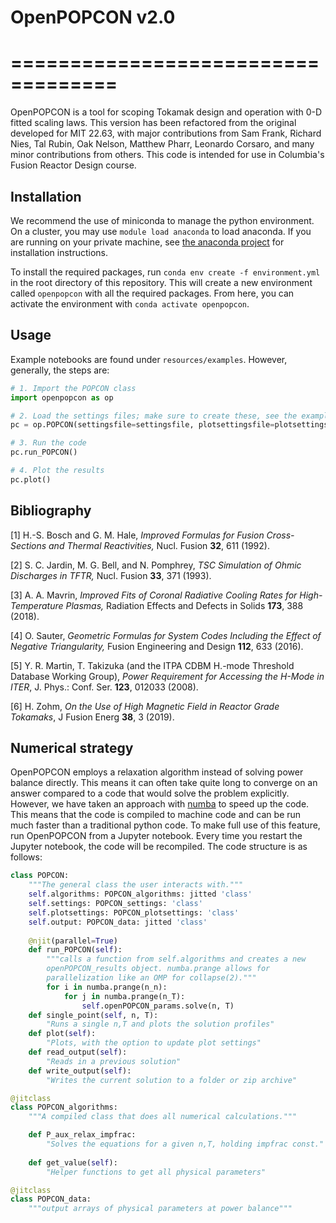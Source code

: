 # OpenPOPCON v2.0
# ===================================

OpenPOPCON is a tool for scoping Tokamak design and operation with 0-D fitted scaling laws. This version has been refactored from the original developed for MIT 22.63, with major contributions from Sam Frank, Richard Nies, Tal Rubin, Oak Nelson, Matthew Pharr, Leonardo Corsaro, and many minor contributions from others. This code is intended for use in Columbia's Fusion Reactor Design course.

## Installation

We recommend the use of miniconda to manage the python environment. On a cluster, you may use `module load anaconda` to load anaconda. If you are running on your private machine, see [the anaconda project](https://docs.anaconda.com/miniconda/) for installation instructions.

To install the required packages, run `conda env create -f environment.yml` in the root directory of this repository. This will create a new environment called `openpopcon` with all the required packages. From here, you can activate the environment with `conda activate openpopcon`. 

## Usage

Example notebooks are found under `resources/examples`. However, generally, the steps are:

```python
# 1. Import the POPCON class
import openpopcon as op

# 2. Load the settings files; make sure to create these, see the examples for a template
pc = op.POPCON(settingsfile=settingsfile, plotsettingsfile=plotsettingsfile, scalinglawfile=scalinglawfile)

# 3. Run the code
pc.run_POPCON()

# 4. Plot the results
pc.plot()
```

## Bibliography

[1] H.-S. Bosch and G. M. Hale, *Improved Formulas for Fusion Cross-Sections and Thermal Reactivities,* Nucl. Fusion **32**, 611 (1992).

[2] S. C. Jardin, M. G. Bell, and N. Pomphrey, *TSC Simulation of Ohmic Discharges in TFTR,* Nucl. Fusion **33**, 371 (1993).

[3] A. A. Mavrin, *Improved Fits of Coronal Radiative Cooling Rates for High-Temperature Plasmas,* Radiation Effects and Defects in Solids **173**, 388 (2018).

[4] O. Sauter, *Geometric Formulas for System Codes Including the Effect of Negative Triangularity,* Fusion Engineering and Design **112**, 633 (2016).

[5] Y. R. Martin, T. Takizuka (and the ITPA CDBM H.-mode Threshold Database Working Group), *Power Requirement for Accessing the H-Mode in ITER*, J. Phys.: Conf. Ser. **123**, 012033 (2008).

[6] H. Zohm, *On the Use of High Magnetic Field in Reactor Grade Tokamaks*, J Fusion Energ **38**, 3 (2019).

## Numerical strategy

OpenPOPCON employs a relaxation algorithm instead of solving power balance directly. This means it can often take quite long to converge on an answer compared to a code that would solve the problem explicitly. However, we have taken an approach with [numba](https://numba.pydata.org/) to speed up the code. This means that the code is compiled to machine code and can be run much faster than a traditional python code. To make full use of this feature, run OpenPOPCON from a Jupyter notebook. Every time you restart the Jupyter notebook, the code will be recompiled. The code structure is as follows:

```python
class POPCON:
    """The general class the user interacts with."""
    self.algorithms: POPCON_algorithms: jitted 'class'
    self.settings: POPCON_settings: 'class'
    self.plotsettings: POPCON_plotsettings: 'class'
    self.output: POPCON_data: jitted 'class'
    
    @njit(parallel=True)
    def run_POPCON(self):
        """calls a function from self.algorithms and creates a new 
        openPOPCON_results object. numba.prange allows for 
        parallelization like an OMP for collapse(2)."""
        for i in numba.prange(n_n):
            for j in numba.prange(n_T):
                self.openPOPCON_params.solve(n, T)
    def single_point(self, n, T):
        "Runs a single n,T and plots the solution profiles"
    def plot(self):
        "Plots, with the option to update plot settings"
    def read_output(self):
        "Reads in a previous solution"
    def write_output(self):
        "Writes the current solution to a folder or zip archive"

@jitclass
class POPCON_algorithms:
    """A compiled class that does all numerical calculations."""

    def P_aux_relax_impfrac:
        "Solves the equations for a given n,T, holding impfrac const."
    
    def get_value(self):
        "Helper functions to get all physical parameters"

@jitclass    
class POPCON_data:
    """output arrays of physical parameters at power balance"""

    
```
